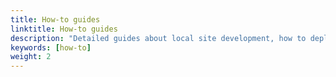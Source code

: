 ```yaml
---
title: How-to guides
linktitle: How-to guides 
description: "Detailed guides about local site development, how to deploy a WordPress site on Stack and also how to import an existing site."
keywords: [how-to]
weight: 2
---
```

